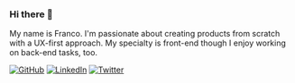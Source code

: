 ### Hi there 👋

My name is Franco. I'm passionate about creating products from scratch with a UX-first approach. My specialty is front-end though I enjoy working on back-end tasks, too.

[![GitHub](https://img.shields.io/github/followers/franco14lorenzo?label=GitHub&style=social)]([https://github.com/franco14lorenzo](https://github.com/franco14lorenzo))
[![LinkedIn](https://img.shields.io/badge/LinkedIn--_.svg?style=social&logo=linkedin)]([https://www.linkedin.com/in/emazzotta](https://www.linkedin.com/in/franco14lorenzo/))
[![Twitter](https://img.shields.io/twitter/follow/franco14lorenzo?label=Twitter&style=social)](https://twitter.com/franco14lorezno)
